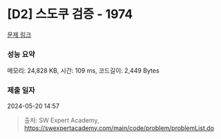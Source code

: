 # [D2] 스도쿠 검증 - 1974 

[문제 링크](https://swexpertacademy.com/main/code/problem/problemDetail.do?contestProbId=AV5Psz16AYEDFAUq) 

### 성능 요약

메모리: 24,828 KB, 시간: 109 ms, 코드길이: 2,449 Bytes

### 제출 일자

2024-05-20 14:57



> 출처: SW Expert Academy, https://swexpertacademy.com/main/code/problem/problemList.do